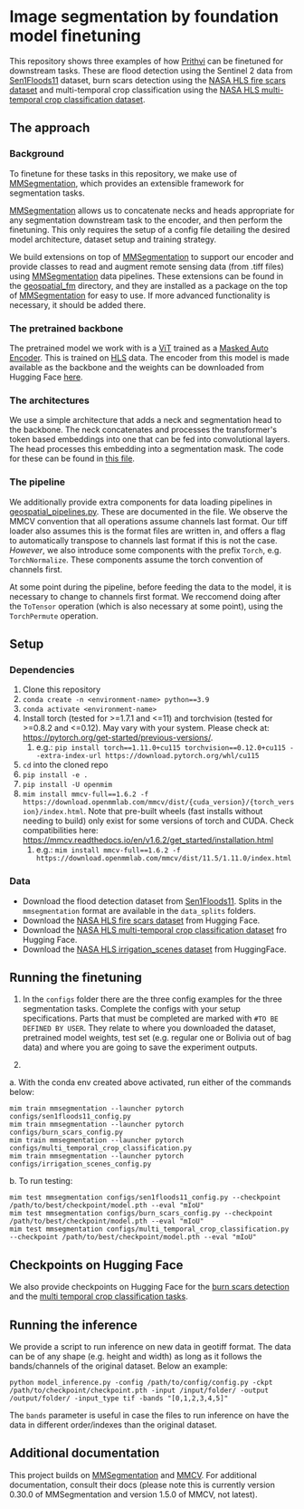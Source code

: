 # Image segmentation by foundation model finetuning

This repository shows three examples of how [Prithvi](https://huggingface.co/ibm-nasa-geospatial/Prithvi-100M) can be finetuned for downstream tasks. These are flood detection using the Sentinel 2 data from [Sen1Floods11](https://github.com/cloudtostreet/Sen1Floods11) dataset, burn scars detection using the [NASA HLS fire scars dataset](https://huggingface.co/datasets/nasa-impact/hls_burn_scars) and multi-temporal crop classification using the [NASA HLS multi-temporal crop classification dataset](https://huggingface.co/datasets/ibm-nasa-geospatial/multi-temporal-crop-classification).

## The approach
### Background
To finetune for these tasks in this repository, we make use of [MMSegmentation](https://mmsegmentation.readthedocs.io/en/0.x/), which provides an extensible framework for segmentation tasks.

[MMSegmentation](https://mmsegmentation.readthedocs.io/en/0.x/) allows us to concatenate necks and heads appropriate for any segmentation downstream task to the encoder, and then perform the finetuning. This only requires the setup of a config file detailing the desired model architecture, dataset setup and training strategy.

We build extensions on top of [MMSegmentation](https://mmsegmentation.readthedocs.io/en/0.x/) to support our encoder and provide classes to read and augment remote sensing data (from .tiff files) using [MMSegmentation](https://mmsegmentation.readthedocs.io/en/0.x/) data pipelines. These extensions can be found in the [geospatial_fm](./geospatial_fm/) directory, and they are installed as a package on the top of [MMSegmentation](https://mmsegmentation.readthedocs.io/en/0.x/) for easy to use. If more advanced functionality is necessary, it should be added there.

### The pretrained backbone
The pretrained model we work with is a [ViT](https://arxiv.org/abs/2010.11929) trained as a [Masked Auto Encoder](https://arxiv.org/abs/2111.06377). This is trained on [HLS](https://hls.gsfc.nasa.gov/) data. The encoder from this model is made available as the backbone and the weights can be downloaded from Hugging Face [here](https://huggingface.co/ibm-nasa-geospatial/Prithvi-100M/blob/main/Prithvi_100M.pt).


### The architectures
We use a simple architecture that adds a neck and segmentation head to the backbone. The neck concatenates and processes the transformer's token based embeddings into one that can be fed into convolutional layers. The head processes this embedding into a segmentation mask. The code for these can be found in [this file](./geospatial_fm/geospatial_fm.py).

### The pipeline
We additionally provide extra components for data loading pipelines in [geospatial_pipelines.py](./geospatial_fm/geospatial_pipelines.py). These are documented in the file.
We observe the MMCV convention that all operations assume channels last format. Our tiff loader also assumes this is the format files are written in, and offers a flag to automatically transpose to channels last format if this is not the case.
*However*, we also introduce some components with the prefix `Torch`, e.g. `TorchNormalize`. These components assume the torch convention of channels first.

At some point during the pipeline, before feeding the data to the model, it is necessary to change to channels first format.
We reccomend doing after the `ToTensor` operation (which is also necessary at some point), using the `TorchPermute` operation.
## Setup
### Dependencies
1. Clone this repository
2. `conda create -n <environment-name> python==3.9`
3. `conda activate <environment-name>`
4. Install torch (tested for >=1.7.1 and <=11) and torchvision (tested for >=0.8.2 and <=0.12). May vary with your system. Please check at: https://pytorch.org/get-started/previous-versions/.
    1. e.g.: `pip install torch==1.11.0+cu115 torchvision==0.12.0+cu115 --extra-index-url https://download.pytorch.org/whl/cu115`
5. `cd` into the cloned repo
5. `pip install -e .`
6. `pip install -U openmim`
7. `mim install mmcv-full==1.6.2 -f https://download.openmmlab.com/mmcv/dist/{cuda_version}/{torch_version}/index.html`. Note that pre-built wheels (fast installs without needing to build) only exist for some versions of torch and CUDA. Check compatibilities here: https://mmcv.readthedocs.io/en/v1.6.2/get_started/installation.html
    1. e.g.: `mim install mmcv-full==1.6.2 -f https://download.openmmlab.com/mmcv/dist/11.5/1.11.0/index.html`

### Data

- Download the flood detection dataset from [Sen1Floods11](https://github.com/cloudtostreet/Sen1Floods11). Splits in the `mmsegmentation` format are available in the `data_splits` folders.
- Download the [NASA HLS fire scars dataset](https://huggingface.co/datasets/nasa-impact/hls_burn_scars) from Hugging Face.
- Download the [NASA HLS multi-temporal crop classification dataset](https://huggingface.co/datasets/ibm-nasa-geospatial/multi-temporal-crop-classification) fro Hugging Face.
- Download the [NASA HLS irrigation_scenes dataset](https://huggingface.co/datasets/ibm-nasa-geospatial/hls_irrigation_scenes) from HuggingFace.

## Running the finetuning
1. In the `configs` folder there are the three config examples for the three segmentation tasks. Complete the configs with your setup specifications. Parts that must be completed are marked with `#TO BE DEFINED BY USER`. They relate to where you downloaded the dataset, pretrained model weights, test set (e.g. regular one or Bolivia out of bag data) and where you are going to save the experiment outputs.

2.
  a. With the conda env created above activated, run either of the commands below:

    mim train mmsegmentation --launcher pytorch configs/sen1floods11_config.py
    mim train mmsegmentation --launcher pytorch configs/burn_scars_config.py
    mim train mmsegmentation --launcher pytorch configs/multi_temporal_crop_classification.py
    mim train mmsegmentation --launcher pytorch configs/irrigation_scenes_config.py

  b. To run testing:

    mim test mmsegmentation configs/sen1floods11_config.py --checkpoint /path/to/best/checkpoint/model.pth --eval "mIoU"
    mim test mmsegmentation configs/burn_scars_config.py --checkpoint /path/to/best/checkpoint/model.pth --eval "mIoU"
    mim test mmsegmentation configs/multi_temporal_crop_classification.py --checkpoint /path/to/best/checkpoint/model.pth --eval "mIoU"

## Checkpoints on Hugging Face
We also provide checkpoints on Hugging Face for the [burn scars detection](https://huggingface.co/ibm-nasa-geospatial/Prithvi-100M-burn-scar) and the [multi temporal crop classification tasks](https://huggingface.co/ibm-nasa-geospatial/Prithvi-100M-multi-temporal-crop-classification).

## Running the inference
We provide a script to run inference on new data in geotiff format. The data can be of any shape (e.g. height and width) as long as it follows the bands/channels of the original dataset. Below an example:

```
python model_inference.py -config /path/to/config/config.py -ckpt /path/to/checkpoint/checkpoint.pth -input /input/folder/ -output /output/folder/ -input_type tif -bands "[0,1,2,3,4,5]"
```

The `bands` parameter is useful in case the files to run inference on have the data in different order/indexes than the original dataset.

## Additional documentation
This project builds on [MMSegmentation](https://mmsegmentation.readthedocs.io/en/0.x/) and [MMCV](https://mmcv.readthedocs.io/en/v1.5.0/). For additional documentation, consult their docs (please note this is currently version 0.30.0 of MMSegmentation and version 1.5.0 of MMCV, not latest).
